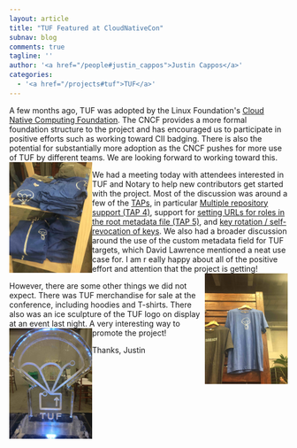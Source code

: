 ```yaml
---
layout: article
title: "TUF Featured at CloudNativeCon"
subnav: blog
comments: true
tagline: ''
author: '<a href="/people#justin_cappos">Justin Cappos</a>'
categories:
  - '<a href="/projects#tuf">TUF</a>'
---
```


A few months ago, TUF was adopted by the Linux Foundation's [Cloud Native
Computing Foundation](https://techcrunch.com/2017/10/24/the-cloud-native-computing-foundation-adds-two-security-projects-to-its-open-source-stable/).
The CNCF provides a more formal foundation structure to the project and 
has encouraged us to participate in positive efforts such as working toward CII
badging.  There is also the potential for substantially more adoption as the 
CNCF pushes for more use of TUF by different teams.  We are looking forward to
working toward this.
<img align="left" src="/img/TUF-hoodies-LR.jpg" width="150"/>

We had a meeting today with attendees interested in TUF and Notary to help
new contributors get started with the project.  Most of the discussion was 
around a few of the [TAPs](https://github.com/theupdateframework/taps), in 
particular [Multiple repository support (TAP 
4)](https://github.com/theupdateframework/taps/blob/master/tap4.md), support
for [setting URLs for roles in the root metadata file (TAP 
5)](https://github.com/theupdateframework/taps/blob/master/tap5.md), and
[key rotation / self-revocation of 
keys](https://github.com/theupdateframework/taps/blob/master/tap8.md).
We also had a broader discussion around the use of the custom metadata field
for TUF targets, which David Lawrence mentioned a neat use case for.  I am r
eally happy about all of the positive effort and attention that the project is 
getting!  <img align="right" src="/img/TUF-shirts-LR.jpg" width="150"/>

However, there are some other things we did not expect.  There was TUF 
merchandise for sale at the conference, including hoodies and T-shirts.
There also was an ice sculpture of the TUF logo on display at an event last
night.  A very interesting way to promote the project!
<img align="left" src="/img/TUF-ice-sculpture-LR.jpg" width="150"/>

Thanks,
Justin


